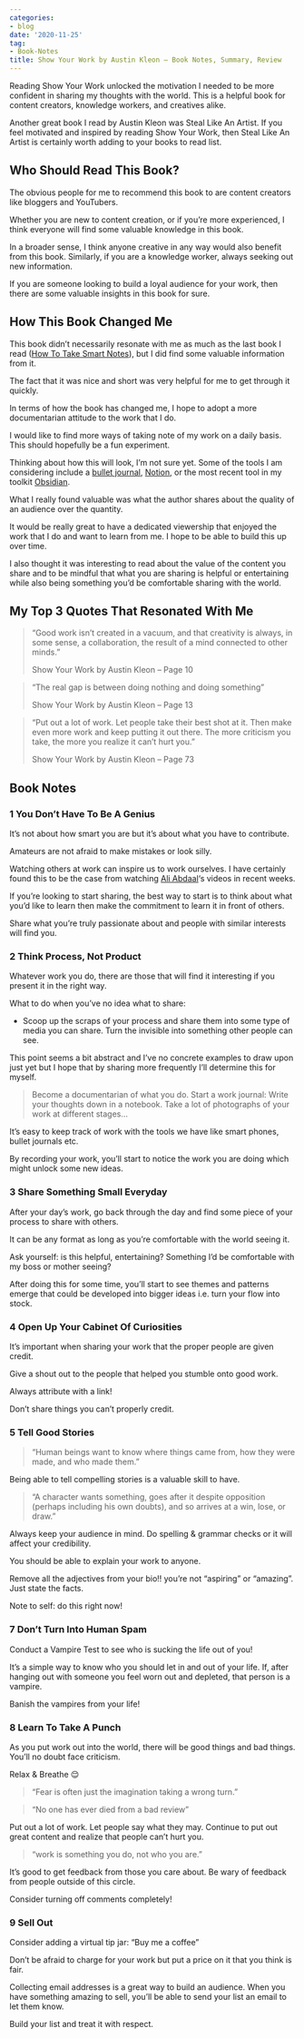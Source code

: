 ```yaml
---
categories:
- blog
date: '2020-11-25'
tag:
- Book-Notes
title: Show Your Work by Austin Kleon – Book Notes, Summary, Review
---
```


Reading Show Your Work unlocked the motivation I needed to be more confident in sharing my thoughts with the world. This is a helpful book for content creators, knowledge workers, and creatives alike.

Another great book I read by Austin Kleon was Steal Like An Artist. If you feel motivated and inspired by reading Show Your Work, then Steal Like An Artist is certainly worth adding to your books to read list.


## Who Should Read This Book?

The obvious people for me to recommend this book to are content creators like bloggers and YouTubers.

Whether you are new to content creation, or if you’re more experienced, I think everyone will find some valuable knowledge in this book.

In a broader sense, I think anyone creative in any way would also benefit from this book. Similarly, if you are a knowledge worker, always seeking out new information.

If you are someone looking to build a loyal audience for your work, then there are some valuable insights in this book for sure.



## How This Book Changed Me

This book didn’t necessarily resonate with me as much as the last book I read ([How To Take Smart Notes](/how-to-take-smart-notes-sonke-ahrens/)), but I did find some valuable information from it.

The fact that it was nice and short was very helpful for me to get through it quickly.

In terms of how the book has changed me, I hope to adopt a more documentarian attitude to the work that I do.

I would like to find more ways of taking note of my work on a daily basis. This should hopefully be a fun experiment.

Thinking about how this will look, I’m not sure yet. Some of the tools I am considering include a [bullet journal](https://bulletjournal.com/), [Notion](https://www.notion.so/product), or the most recent tool in my toolkit [Obsidian](https://obsidian.md/).

What I really found valuable was what the author shares about the quality of an audience over the quantity.

It would be really great to have a dedicated viewership that enjoyed the work that I do and want to learn from me. I hope to be able to build this up over time.

I also thought it was interesting to read about the value of the content you share and to be mindful that what you are sharing is helpful or entertaining while also being something you’d be comfortable sharing with the world.



## My Top 3 Quotes That Resonated With Me

> “Good work isn’t created in a vacuum, and that creativity is always, in some sense, a collaboration, the result of a mind connected to other minds.”
>
> Show Your Work by Austin Kleon – Page 10

> “The real gap is between doing nothing and doing something”
>
> Show Your Work by Austin Kleon – Page 13

> “Put out a lot of work. Let people take their best shot at it. Then make even more work and keep putting it out there. The more criticism you take, the more you realize it can’t hurt you.”
>
> Show Your Work by Austin Kleon – Page 73



## Book Notes

### 1 You Don’t Have To Be A Genius

It’s not about how smart you are but it’s about what you have to contribute.

Amateurs are not afraid to make mistakes or look silly.

Watching others at work can inspire us to work ourselves. I have certainly found this to be the case from watching [Ali Abdaal](https://www.youtube.com/user/Sepharoth64)‘s videos in recent weeks.

If you’re looking to start sharing, the best way to start is to think about what you’d like to learn then make the commitment to learn it in front of others.

Share what you’re truly passionate about and people with similar interests will find you.

### 2 Think Process, Not Product

Whatever work you do, there are those that will find it interesting if you present it in the right way.

What to do when you’ve no idea what to share:

- Scoop up the scraps of your process and share them into some type of media you can share. Turn the invisible into something other people can see.

This point seems a bit abstract and I’ve no concrete examples to draw upon just yet but I hope that by sharing more frequently I’ll determine this for myself.

> Become a documentarian of what you do. Start a work journal: Write your thoughts down in a notebook. Take a lot of photographs of your work at different stages…

It’s easy to keep track of work with the tools we have like smart phones, bullet journals etc.

By recording your work, you’ll start to notice the work you are doing which might unlock some new ideas.

### 3 Share Something Small Everyday

After your day’s work, go back through the day and find some piece of your process to share with others.

It can be any format as long as you’re comfortable with the world seeing it.

Ask yourself: is this helpful, entertaining? Something I’d be comfortable with my boss or mother seeing?

After doing this for some time, you’ll start to see themes and patterns emerge that could be developed into bigger ideas i.e. turn your flow into stock.

### 4 Open Up Your Cabinet Of Curiosities

It’s important when sharing your work that the proper people are given credit.

Give a shout out to the people that helped you stumble onto good work.

Always attribute with a link!

Don’t share things you can’t properly credit.

### 5 Tell Good Stories

> “Human beings want to know where things came from, how they were made, and who made them.”

Being able to tell compelling stories is a valuable skill to have.

> “A character wants something, goes after it despite opposition (perhaps including his own doubts), and so arrives at a win, lose, or draw.”

Always keep your audience in mind. Do spelling & grammar checks or it will affect your credibility.

You should be able to explain your work to anyone.

Remove all the adjectives from your bio!! you’re not “aspiring” or “amazing”. Just state the facts.

Note to self: do this right now!

### 7 Don’t Turn Into Human Spam

Conduct a Vampire Test to see who is sucking the life out of you!

It’s a simple way to know who you should let in and out of your life. If, after hanging out with someone you feel worn out and depleted, that person is a vampire.

Banish the vampires from your life!

### 8 Learn To Take A Punch

As you put work out into the world, there will be good things and bad things. You’ll no doubt face criticism.

Relax & Breathe 😌

> “Fear is often just the imagination taking a wrong turn.”

> “No one has ever died from a bad review”

Put out a lot of work. Let people say what they may. Continue to put out great content and realize that people can’t hurt you.

> “work is something you do, not who you are.”

It’s good to get feedback from those you care about. Be wary of feedback from people outside of this circle.

Consider turning off comments completely!

### 9 Sell Out

Consider adding a virtual tip jar: “Buy me a coffee”

Don’t be afraid to charge for your work but put a price on it that you think is fair.

Collecting email addresses is a great way to build an audience. When you have something amazing to sell, you’ll be able to send your list an email to let them know.

Build your list and treat it with respect.